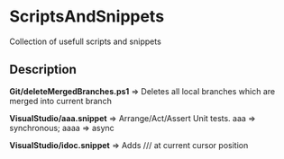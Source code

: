 # ScriptsAndSnippets
 Collection of usefull scripts and snippets


## Description

__Git/deleteMergedBranches.ps1__
=> Deletes all local branches which are merged into current branch

__VisualStudio/aaa.snippet__
=> Arrange/Act/Assert Unit tests. aaa => synchronous; aaaa => async

__VisualStudio/idoc.snippet__
=> Adds /// <inheridtdoc /> at current cursor position